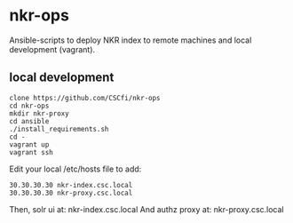 
# nkr-ops

Ansible-scripts to deploy NKR index to remote machines and local development (vagrant).

## local development

```
clone https://github.com/CSCfi/nkr-ops
cd nkr-ops
mkdir nkr-proxy
cd ansible
./install_requirements.sh
cd -
vagrant up
vagrant ssh
```

Edit your local /etc/hosts file to add:

```
30.30.30.30 nkr-index.csc.local
30.30.30.30 nkr-proxy.csc.local
```

Then, solr ui at: nkr-index.csc.local
And authz proxy at: nkr-proxy.csc.local
